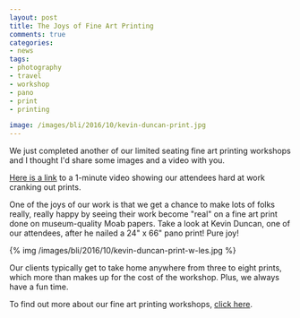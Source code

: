 ```yaml
---
layout: post
title: The Joys of Fine Art Printing
comments: true
categories:
- news
tags:
- photography
- travel
- workshop
- pano
- print
- printing

image: /images/bli/2016/10/kevin-duncan-print.jpg
---
```


We just completed another of our limited seating fine art printing workshops and I thought I'd share some images and a video with you. 

<!--more-->

[Here is a link](https://youtu.be/aVV_d0jckxE) to a 1-minute video showing our attendees hard at work cranking out prints. 

One of the joys of our work is that we get a chance to make lots of folks really, really happy by seeing their work become "real" on a fine art print done on museum-quality Moab papers. Take a look at Kevin Duncan, one of our attendees, after he nailed a 24" x 66" pano print! Pure joy!

{% img /images/bli/2016/10/kevin-duncan-print-w-les.jpg %}

Our clients typically get to take home anywhere from three to eight prints, which more than makes up for the cost of the workshop. Plus, we always have a fun time. 

To find out more about our fine art printing workshops, [click here](http://www.lesterpickerphoto.com/workshops/upcoming-workshops.html#printing). 
